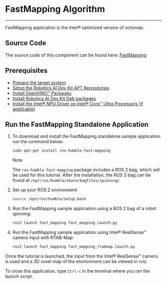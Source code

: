 
# FastMapping Algorithm

---

FastMapping application is the Intel® optimized version of octomap.

## Source Code

The source code of this component can be found here:
[FastMapping](https://github.com/open-edge-platform/edge-ai-suites/tree/main/robotics-ai-suite/components/fast-mapping)

## Prerequisites

- [Prepare the target system](https://docs.openedgeplatform.intel.com/edge-ai-suites/robotics-ai-suite/main/robotics/gsg_robot/prepare-system.html)
- [Setup the Robotics AI Dev Kit APT Repositories](https://docs.openedgeplatform.intel.com/edge-ai-suites/robotics-ai-suite/main/robotics/gsg_robot/apt-setup.html)
- [Install OpenVINO™ Packages](https://docs.openedgeplatform.intel.com/edge-ai-suites/robotics-ai-suite/main/robotics/gsg_robot/install-openvino.html)
- [Install Robotics AI Dev Kit Deb packages](https://docs.openedgeplatform.intel.com/edge-ai-suites/robotics-ai-suite/main/robotics/gsg_robot/install.html)
- [Install the Intel® NPU Driver on Intel® Core™ Ultra Processors (if applicable)](https://docs.openedgeplatform.intel.com/edge-ai-suites/robotics-ai-suite/main/robotics/gsg_robot/install-npu-driver.html)

## Run the FastMapping Standalone Application

1. To download and install the FastMapping standalone sample
    application run the command below:

    ``` bash
    sudo apt-get install ros-humble-fast-mapping    
    ```

    > [!NOTE]
    > The `ros-humble-fast-mapping` package includes a ROS 2 bag, which
    > will be used for this tutorial. After the installation, the ROS 2
    > bag can be found at `/opt/ros/humble/share/bagfiles/spinning/`

2. Set up your ROS 2 environment

    ``` bash
    source /opt/ros/humble/setup.bash 
    ```

3. Run the FastMapping sample application using a ROS 2 bag of a robot
    spinning:

    ``` bash
    ros2 launch fast_mapping fast_mapping.launch.py
    ```

4. Run the FastMapping sample application using Intel® RealSense™
    camera input with RTAB-Map:

    ```bash
    ros2 launch fast_mapping fast_mapping_rtabmap.launch.py
    ```

Once the tutorial is launched, the input from the Intel® RealSense™
camera is used and a 3D voxel map of the environment can be viewed in
rviz.

To close this application, type `Ctrl-c` in the terminal where you ran
the launch script.

